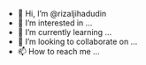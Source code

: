 - 👋 Hi, I’m @rizaljihadudin
- 👀 I’m interested in ...
- 🌱 I’m currently learning ...
- 💞️ I’m looking to collaborate on ...
- 📫 How to reach me ...

<!---
rizaljihadudin/rizaljihadudin is a ✨ special ✨ repository because its `README.md` (this file) appears on your GitHub profile.
You can click the Preview link to take a look at your changes.
--->
